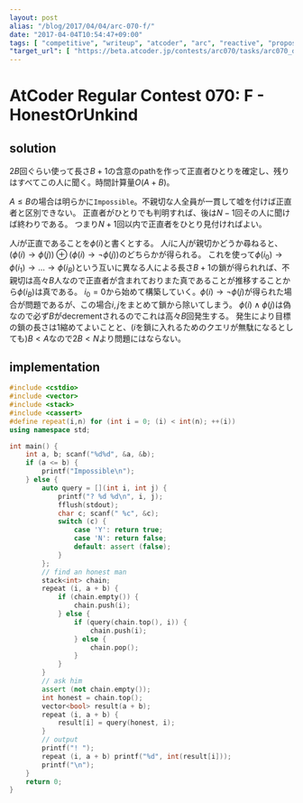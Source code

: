 ```yaml
---
layout: post
alias: "/blog/2017/04/04/arc-070-f/"
date: "2017-04-04T10:54:47+09:00"
tags: [ "competitive", "writeup", "atcoder", "arc", "reactive", "propositional-logic" ]
"target_url": [ "https://beta.atcoder.jp/contests/arc070/tasks/arc070_d" ]
---
```


# AtCoder Regular Contest 070: F - HonestOrUnkind

## solution

$2B$回ぐらい使って長さ$B+1$の含意のpathを作って正直者ひとりを確定し、残りはすべてこの人に聞く。時間計算量$O(A + B)$。

$A \le B$の場合は明らかに`Impossible`。不親切な人全員が一貫して嘘を付けば正直者と区別できない。
正直者がひとりでも判明すれば、後は$N-1$回その人に聞けば終わりである。
つまり$N+1$回以内で正直者をひとり見付ければよい。

人$i$が正直であることを$\phi(i)$と書くとする。
人$i$に人$j$が親切かどうか尋ねると、$(\phi(i) \to \phi(j)) \oplus (\phi(i) \to \lnot \phi(j))$のどちらかが得られる。
これを使って$\phi(i_0) \to \phi(i_1) \to \dots \to \phi(i_B)$という互いに異なる人による長さ$B+1$の鎖が得られれば、不親切は高々$B$人なので正直者が含まれておりまた真であることが推移することから$\phi(i_B)$は真である。
$i_0 = 0$から始めて構築していく。$\phi(i) \to \lnot \phi(j)$が得られた場合が問題であるが、この場合$i, j$をまとめて鎖から除いてしまう。
$\phi(i) \land \phi(j)$は偽なので必ず$B$がdecrementされるのでこれは高々$B$回発生する。
発生により目標の鎖の長さは$1$縮めてよいことと、($i$を鎖に入れるためのクエリが無駄になるとしても)$B \lt A$なので$2B \lt N$より問題にはならない。

## implementation

``` c++
#include <cstdio>
#include <vector>
#include <stack>
#include <cassert>
#define repeat(i,n) for (int i = 0; (i) < int(n); ++(i))
using namespace std;

int main() {
    int a, b; scanf("%d%d", &a, &b);
    if (a <= b) {
        printf("Impossible\n");
    } else {
        auto query = [](int i, int j) {
            printf("? %d %d\n", i, j);
            fflush(stdout);
            char c; scanf(" %c", &c);
            switch (c) {
                case 'Y': return true;
                case 'N': return false;
                default: assert (false);
            }
        };
        // find an honest man
        stack<int> chain;
        repeat (i, a + b) {
            if (chain.empty()) {
                chain.push(i);
            } else {
                if (query(chain.top(), i)) {
                    chain.push(i);
                } else {
                    chain.pop();
                }
            }
        }
        // ask him
        assert (not chain.empty());
        int honest = chain.top();
        vector<bool> result(a + b);
        repeat (i, a + b) {
            result[i] = query(honest, i);
        }
        // output
        printf("! ");
        repeat (i, a + b) printf("%d", int(result[i]));
        printf("\n");
    }
    return 0;
}
```

